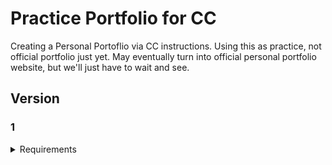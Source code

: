 # Practice Portfolio for CC
Creating a Personal Portoflio via CC instructions. Using this as practice, not official portfolio just yet. May eventually turn into official personal portfolio website, but we'll just have to wait and see.

## Version
### 1
<details>
    <summary>Requirements</summary>
- [ ] Does it work?

</details>